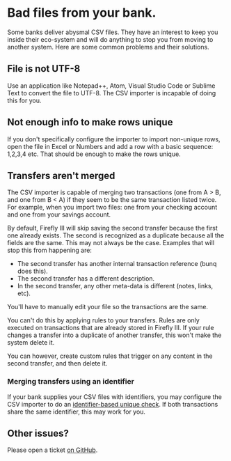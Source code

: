 # Bad files from your bank.

Some banks deliver abysmal CSV files. They have an interest to keep you inside their eco-system and will do anything to stop you from moving to another system. Here are some common problems and their solutions.

## File is not UTF-8

Use an application like Notepad++, Atom, Visual Studio Code or Sublime Text to convert the file to UTF-8. The CSV importer is incapable of doing this for you.

## Not enough info to make rows unique

If you don't specifically configure the importer to import non-unique rows, open the file in Excel or Numbers and add a row with a basic sequence: 1,2,3,4 etc. That should be enough to make the rows unique.

## Transfers aren't merged

The CSV importer is capable of merging two transactions (one from A > B, and one from B < A) if they seem to be the same transaction listed twice. For example, when you import two files: one from your checking account and one from your savings account.

By default, Firefly III will skip saving the second transfer because the first one already exists. The second is recognized as a duplicate because all the fields are the same. This may not always be the case. Examples that will stop this from happening are:

- The second transfer has another internal transaction reference (bunq does this).
- The second transfer has a different description.
- In the second transfer, any other meta-data is different (notes, links, etc).

You'll have to manually edit your file so the transactions are the same.

You can't do this by applying rules to your transfers. Rules are only executed on transactions that are already stored in Firefly III. If your rule changes a transfer into a duplicate of another transfer, this won't make the system delete it.

You can however, create custom rules that trigger on any content in the second transfer, and then delete it.

### Merging transfers using an identifier

If your bank supplies your CSV files with identifiers, you may configure the CSV importer to do an [identifier-based unique check](../usage/configure.md). If both transactions share the same identifier, this may work for you. 

## Other issues?

Please open a ticket [on GitHub](https://github.com/firefly-iii/firefly-iii/).
